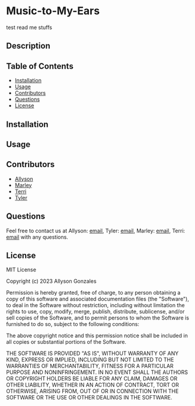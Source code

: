 # Music-to-My-Ears

test read me stuffs

## Description


## Table of Contents

- [Installation](#installation)
- [Usage](#usage)
- [Contributors](#contributors)
- [Questions](#questions)
- [License](#license)

## Installation


## Usage

## Contributors

- [Allyson](https://github.com/Ally27)
- [Marley](https://github.com/marleyschneiderr)
- [Terri](https://github.com/terrinmack)
- [Tyler](https://github.com/tykervella)

## Questions

Feel free to contact us at Allyson: [email](mailto:allysonmg21@gmail.com), Tyler: [email](mailto:), Marley: [email](mailto:), Terri: [email](mailto:) with any questions.

## License

MIT License

Copyright (c) 2023 Allyson Gonzales

Permission is hereby granted, free of charge, to any person obtaining a copy
of this software and associated documentation files (the "Software"), to deal
in the Software without restriction, including without limitation the rights
to use, copy, modify, merge, publish, distribute, sublicense, and/or sell
copies of the Software, and to permit persons to whom the Software is
furnished to do so, subject to the following conditions:

The above copyright notice and this permission notice shall be included in all
copies or substantial portions of the Software.

THE SOFTWARE IS PROVIDED "AS IS", WITHOUT WARRANTY OF ANY KIND, EXPRESS OR
IMPLIED, INCLUDING BUT NOT LIMITED TO THE WARRANTIES OF MERCHANTABILITY,
FITNESS FOR A PARTICULAR PURPOSE AND NONINFRINGEMENT. IN NO EVENT SHALL THE
AUTHORS OR COPYRIGHT HOLDERS BE LIABLE FOR ANY CLAIM, DAMAGES OR OTHER
LIABILITY, WHETHER IN AN ACTION OF CONTRACT, TORT OR OTHERWISE, ARISING FROM,
OUT OF OR IN CONNECTION WITH THE SOFTWARE OR THE USE OR OTHER DEALINGS IN THE
SOFTWARE.
